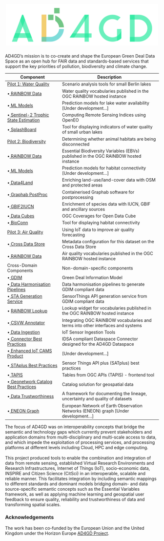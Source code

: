 <h1 align="center">
  <img src="https://raw.githubusercontent.com/AD4GD/.github/main/profile/logo.svg" alt="AD4GD Logo" width="500"/>
</h1>

AD4GD’s mission is to co-create and shape the European Green Deal Data Space as an open hub for FAIR data and standards-based services that support the key priorities of pollution, biodiversity and climate change.


| Component               | Description                                                                                                                                 |
|-------------------------|---------------------------------------------------------------------------------------------------------------------------------------------|
| [Pilot 1: Water Quality](https://github.com/AD4GD/pilot-1-water-quality)                     | Scenario analysis tools for small Berlin lakes                         |
| •[ RAINBOW Data](https://github.com/AD4GD/pilot-1-water-quality/tree/master/rainbow-data)    | Water quality vocabularies published in the OGC RAINBOW hosted instance|
| •[ ML Models](https://github.com/AD4GD)                                                      | Prediction models for lake water availability [Under development...]   |
| •[ Sentinel-2 Trophic State Estimation](https://github.com/AD4GD/Component-openEO-harvester) | Computing Remote Sensing Indices using OpenEO                          |
| •[ SplashBoard](https://github.com/AD4GD/Pilots-Graphical-User-Interfaces)                   | Tool for displaying indicators of water quality of small urban lakes   |
| [Pilot 2: Biodiversity](https://github.com/AD4GD/pilot-2-biodiversity)                       | Determining whether animal habitats are being disconnected             |
| •[ RAINBOW Data](https://github.com/AD4GD/pilot-2-biodiversity/tree/main/rainbow-data)       | Essential Biodiversity Variables (EBVs) published in the OGC RAINBOW hosted instance|
| •[ ML Models](https://github.com/AD4GD)                                                      | Prediction models for habitat connectivity [Under development…]        |
| •[ Data4Land](https://github.com/AD4GD/pilot-2-preprocessing)                                | Enriching land-use/land-cover data with OSM and protected areas        |
| •[ Graphab PostProc](https://github.com/AD4GD/pilot-2/tree/main/graphab)                     | Containerised Graphab software for postprocessing                      |
| •[ GBIF2IUCN](https://github.com/AD4GD/pilot-2-gbif-iucn/tree/main)                          | Enrichment of species data with IUCN, GBIF and ancillary sources       |
| •[ Data Cubes](https://github.com/AD4GD/Component-OAPI_CoveragesForODC)                      | OGC Coverages for Open Data Cube                                       |
| •[ BioConn](https://github.com/AD4GD/Pilots-Graphical-User-Interfaces)                       | Tool for displaying habitat connectivity                               |
| [Pilot 3: Air Quality](https://github.com/AD4GD/pilot-3-air-quality)                         | Using IoT data to improve air quality forecasting                      |
| •[ Cross Data Store](https://github.com/AD4GD/pilot-3-air-quality/tree/main/cross_data_store)| Metadata configuration for this dataset on the Cross Data Store        |
| •[ RAINBOW Data](https://github.com/AD4GD/pilot-3-air-quality/tree/main/rainbow-data)        | Air quality vocabularies published in the OGC RAINBOW hosted instance  |
| Cross-Domain Components                                                                      | Non-domain-specific components                                         |
| •[ GDIM](https://github.com/AD4GD/GDIM)                                                      | Green Deal Information Model                                           |
| •[ Data Harmonisation Pipelines](https://github.com/AD4GD/HarmonisationPipelines)            | Data harmonisation pipelines to generate GDIM compliant data           |
| •[ STA Generation Service](https://github.com/AD4GD/STA-GenerationService)                   | SensorThings API generation service from GDIM compliant data           |
|• [ RAINBOW Lookup](https://github.com/AD4GD/rainbow-lookup)                                  | Lookup widget for vocabularies published in the OGC RAINBOW hosted instance|
| •[ CSVW Annotator](https://github.com/AD4GD/csvw-rainbow)                                    | Integrating OGC RAINBOW vocabularies and terms into other interfaces and systems|
| •[ Data Ingestion](https://github.com/AD4GD/component-ingestion)                             | IoT Sensor Ingestion Tools                                             |
| •[ Connector Best Practices](https://github.com/AD4GD/Component-AD4GD-DataConnector)         | IDSA compliant Dataspace Connector designed for the AD4GD Dataspace    |
| •[ Enhanced IoT CAMS Product](https://github.com/AD4GD)                                      | [Under development...]                                                 |
| •[ STAplus Best Practices](https://github.com/AD4GD/Component-STAplus_Server)                | Sensor Things API plus (SATplus) best practices                        |
| •[ TAPIS](https://github.com/AD4GD/Component-TAPIS)                                          | Tables from OGC APIs (TAPIS) - frontend tool                           |
| •[ Geonetwork Catalog Best Practices](https://github.com/AD4GD/Component-GeoNetwork)         | Catalog solution for geospatial data                                   |
| •[ Data Trustworthiness](https://github.com/AD4GD/Component-Data-Trustworthiness-Framework)  | A framework for documenting the lineage, uncertainty and quality of datasets|
| •[ ENEON Graph](https://github.com/AD4GD)                                                    | European Network of Earth Observation Networks (ENEON) graph [Under development…]|


The focus of AD4GD was on interoperability concepts that bridge the semantic and technology gaps which currently prevent stakeholders and application domains from multi-disciplinary and multi-scale access to data, and which impede the exploitation of processing services, and processing platforms at different levels including Cloud, HPC and edge computing. </br></br>
This project produced tools to enable the combination and integration of data from remote sensing, established Virtual Research Environments and Research Infrastructures, Internet of Things (IoT), socio-economic data, INSPIRE and Citizen Science (CitSci) in an interoperable, scalable and reliable manner. This facilitates integration by including semantic mappings to different standards and dominant models bridging domain- and data source-specific semantic concepts such as the Essential Variables framework, as well as applying machine learning and geospatial user feedback to ensure quality, reliability and trustworthiness of data and transforming spatial scales. </br>

### Acknowledgements

The work has been co-funded by the European Union and the United Kingdom under the Horizon Europe [AD4GD Project](https://www.ogc.org/initiatives/ad4gd/).

